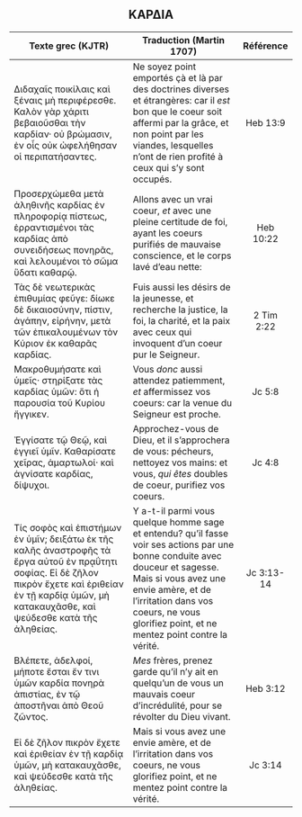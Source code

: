 <h2 align="center">ΚΑΡΔΙΑ</h2>

|Texte grec (KJTR)|Traduction (Martin 1707)|Référence|
|-----|-----|:---:
Διδαχαῖς ποικίλαις καὶ ξέναις μὴ περιφέρεσθε. Καλὸν γὰρ χάριτι βεβαιοῦσθαι τὴν καρδίαν· οὐ βρώμασιν, ἐν οἷς οὐκ ὠφελήθησαν οἱ περιπατήσαντες.|Ne soyez point emportés çà et là par des doctrines diverses et étrangères: car il _est_ bon que le coeur soit affermi par la grâce, et non point par les viandes, lesquelles n’ont de rien profité à ceux qui s’y sont occupés.|Heb 13:9|
Προσερχώμεθα μετὰ ἀληθινῆς καρδίας ἐν πληροφορίᾳ πίστεως, ἐρραντισμένοι τὰς καρδίας ἀπὸ συνειδήσεως πονηρᾶς, καὶ λελουμένοι τὸ σῶμα ὕδατι καθαρῷ.|Allons avec un vrai coeur, _et_ avec une pleine certitude de foi, ayant les coeurs purifiés de mauvaise conscience, et le corps lavé d’eau nette:|Heb 10:22|
Τὰς δὲ νεωτερικὰς ἐπιθυμίας φεῦγε: δίωκε δὲ δικαιοσύνην, πίστιν, ἀγάπην, εἰρήνην, μετὰ τῶν ἐπικαλουμένων τὸν Κύριον ἐκ καθαρᾶς καρδίας.|Fuis aussi les désirs de la jeunesse, et recherche la justice, la foi, la charité, et la paix avec ceux qui invoquent d’un coeur pur le Seigneur.|2 Tim 2:22|
Μακροθυμήσατε καὶ ὑμεῖς· στηρίξατε τὰς καρδίας ὑμῶν: ὅτι ἡ παρουσία τοῦ Κυρίου ἤγγικεν.|Vous _donc_ aussi attendez patiemment, _et_ affermissez vos coeurs: car la venue du Seigneur est proche.|Jc 5:8|
Ἐγγίσατε τῷ Θεῷ, καὶ ἐγγιεῖ ὑμῖν. Καθαρίσατε χεῖρας, ἁμαρτωλοί· καὶ ἁγνίσατε καρδίας, δίψυχοι.|Approchez-vous de Dieu, et il s’approchera de vous: pécheurs, nettoyez vos mains: et vous, _qui êtes_ doubles de coeur, purifiez vos coeurs.|Jc 4:8|
 Τίς σοφὸς καὶ ἐπιστήμων ἐν ὑμῖν; δειξάτω ἐκ τῆς καλῆς ἀναστροφῆς τὰ ἔργα αὐτοῦ ἐν πρᾳΰτητι σοφίας. Εἰ δὲ ζῆλον πικρὸν ἔχετε καὶ ἐριθείαν ἐν τῇ καρδίᾳ ὑμῶν, μὴ κατακαυχᾶσθε, καὶ ψεύδεσθε κατὰ τῆς ἀληθείας. |Y a-t-il parmi vous quelque homme sage et entendu? qu’il fasse voir ses actions par une bonne conduite avec douceur et sagesse. Mais si vous avez une envie amère, et de l’irritation dans vos coeurs, ne vous glorifiez point, et ne mentez point contre la vérité. |Jc 3:13-14|
Βλέπετε, ἀδελφοί, μήποτε ἔσται ἔν τινι ὑμῶν καρδία πονηρὰ ἀπιστίας, ἐν τῷ ἀποστῆναι ἀπὸ Θεοῦ ζῶντος.|_Mes_ frères, prenez garde qu’il n’y ait en quelqu’un de vous un mauvais coeur d’incrédulité, pour se révolter du Dieu vivant.|Heb 3:12|
Εἰ δὲ ζῆλον πικρὸν ἔχετε καὶ ἐριθείαν ἐν τῇ καρδίᾳ ὑμῶν, μὴ κατακαυχᾶσθε, καὶ ψεύδεσθε κατὰ τῆς ἀληθείας. |Mais si vous avez une envie amère, et de l’irritation dans vos coeurs, ne vous glorifiez point, et ne mentez point contre la vérité.|Jc 3:14|
